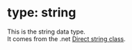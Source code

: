 # type: string

This is the string data type.<br>
It comes from the .net [Direct string class](https://learn.microsoft.com/en-us/dotnet/api/system.string?view=net-8.0).

